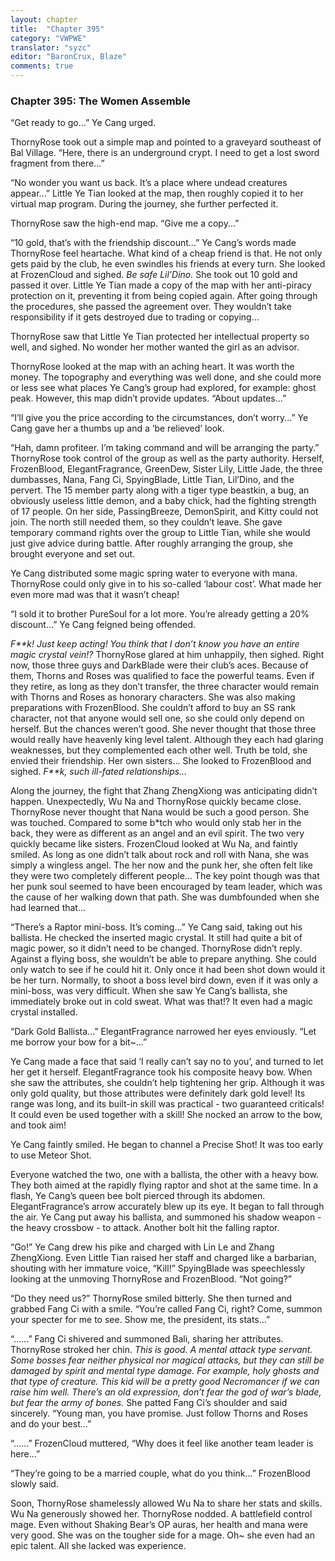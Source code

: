 ```yaml
---
layout: chapter
title:  "Chapter 395"
category: "VWPWE"
translator: "syzc"
editor: "BaronCrux, Blaze"
comments: true
---
```


### Chapter 395: The Women Assemble

“Get ready to go...” Ye Cang urged.

ThornyRose took out a simple map and pointed to a graveyard southeast of Bal Village. “Here, there is an underground crypt. I need to get a lost sword fragment from there...”

“No wonder you want us back. It’s a place where undead creatures appear...” Little Ye Tian looked at the map, then roughly copied it to her virtual map program. During the journey, she further perfected it. 

ThornyRose saw the high-end map. “Give me a copy...”

“10 gold, that’s with the friendship discount...” Ye Cang’s words made ThornyRose feel heartache. What kind of a cheap friend is that. He not only gets paid by the club, he even swindles his friends at every turn. She looked at FrozenCloud and sighed. *Be safe Lil’Dino.* She took out 10 gold and passed it over. Little Ye Tian made a copy of the map with her anti-piracy protection on it, preventing it from being copied again. After going through the procedures, she passed the agreement over. They wouldn’t take responsibility if it gets destroyed due to trading or copying...

ThornyRose saw that Little Ye Tian protected her intellectual property so well, and sighed. No wonder her mother wanted the girl as an advisor.

ThornyRose looked at the map with an aching heart. It was worth the money. The topography and everything was well done, and she could more or less see what places Ye Cang’s group had explored, for example: ghost peak. However, this map didn’t provide updates. “About updates...”

“I’ll give you the price according to the circumstances, don’t worry...” Ye Cang gave her a thumbs up and a ‘be relieved’ look.

“Hah, damn profiteer. I’m taking command and will be arranging the party.” ThornyRose took control of the group as well as the party authority. Herself, FrozenBlood, ElegantFragrance, GreenDew, Sister Lily, Little Jade, the three dumbasses, Nana, Fang Ci, SpyingBlade, Little Tian, Lil’Dino, and the pervert. The 15 member party along with a tiger type beastkin, a bug, an obviously useless little demon, and a baby chick, had the fighting strength of 17 people. On her side, PassingBreeze, DemonSpirit, and Kitty could not join. The north still needed them, so they couldn’t leave. She gave temporary command rights over the group to Little Tian, while she would just give advice during battle. After roughly arranging the group, she brought everyone and set out.

Ye Cang distributed some magic spring water to everyone with mana. ThornyRose could only give in to his so-called ‘labour cost’. What made her even more mad was that it wasn’t cheap!

“I sold it to brother PureSoul for a lot more. You’re already getting a 20% discount...” Ye Cang feigned being offended.

*F\*\*k! Just keep acting! You think that I don’t know you have an entire magic crystal vein!?* ThornyRose glared at him unhappily, then sighed. Right now, those three guys and DarkBlade were their club’s aces. Because of them, Thorns and Roses was qualified to face the powerful teams. Even if they retire, as long as they don’t transfer, the three character would remain with Thorns and Roses as honorary characters. She was also making preparations with FrozenBlood. She couldn’t afford to buy an SS rank character, not that anyone would sell one,  so she could only depend on herself. But the chances weren’t good. She never thought that those three would really have heavenly king level talent. Although they each had glaring weaknesses, but they complemented each other well. Truth be told, she envied their friendship. Her own sisters... She looked to FrozenBlood and sighed. *F\*\*k, such ill-fated relationships...*

Along the journey, the fight that Zhang ZhengXiong was anticipating didn’t happen. Unexpectedly, Wu Na and ThornyRose quickly became close. ThornyRose never thought that Nana would be such a good person. She was touched. Compared to some b\*tch who would only stab her in the back, they were as different as an angel and an evil spirit. The two very quickly became like sisters. FrozenCloud looked at Wu Na, and faintly smiled. As long as one didn’t talk about rock and roll with Nana, she was simply a wingless angel. The her now and the punk her, she often felt like they were two completely different people… The key point though was that her punk soul seemed to have been encouraged by team leader, which was the cause of her walking down that path. She was dumbfounded when she had learned that...

“There’s a Raptor mini-boss. It’s coming...” Ye Cang said, taking out his ballista. He checked the inserted magic crystal. It still had quite a bit of magic power, so it didn’t need to be changed. ThornyRose didn’t reply. Against a flying boss, she wouldn’t be able to prepare anything. She could only watch to see if he could hit it. Only once it had been shot down would it be her turn. Normally, to shoot a boss level bird down, even if it was only a mini-boss, was very difficult. When she saw Ye Cang’s ballista, she immediately broke out in cold sweat. What was that!? It even had a magic crystal installed.

“Dark Gold Ballista...” ElegantFragrance narrowed her eyes enviously. “Let me borrow your bow for a bit~...”

Ye Cang made a face that said ‘I really can’t say no to you’, and turned to let her get it herself. ElegantFragrance took his composite heavy bow. When she saw the attributes, she couldn’t help tightening her grip. Although it was only gold quality, but those attributes were definitely dark gold level! Its range was long, and its built-in skill was practical - two guaranteed criticals! It could even be used together with a skill! She nocked an arrow to the bow, and took aim!

Ye Cang faintly smiled. He began to channel a Precise Shot! It was too early to use Meteor Shot.

Everyone watched the two, one with a ballista, the other with a heavy bow. They both aimed at the rapidly flying raptor and shot at the same time. In a flash, Ye Cang’s queen bee bolt pierced through its abdomen. ElegantFragrance’s arrow accurately blew up its eye. It began to fall through the air. Ye Cang put away his ballista, and summoned his shadow weapon - the heavy crossbow - to attack. Another bolt hit the falling raptor.

“Go!” Ye Cang drew his pike and charged with Lin Le and Zhang ZhengXiong. Even Little Tian raised her staff and charged like a barbarian, shouting with her immature voice, “Kill!”
SpyingBlade was speechlessly looking at the unmoving ThornyRose and FrozenBlood. “Not going?”

“Do they need us?” ThornyRose smiled bitterly. She then turned and grabbed Fang Ci with a smile. “You’re called Fang Ci, right? Come, summon your specter for me to see. Show me, the president, its stats...”

“......” Fang Ci shivered and summoned Bali, sharing her attributes. ThornyRose stroked her chin. *This is good. A mental attack type servant. Some bosses fear neither physical nor magical attacks, but they can still be damaged by spirit and mental type damage. For example, holy ghosts and that type of creature. This kid will be a pretty good Necromancer if we can raise him well. There’s an old expression, don’t fear the god of war’s blade, but fear the army of bones.* She patted Fang Ci’s shoulder and said sincerely. “Young man, you have promise. Just follow Thorns and Roses and do your best...”

“......” FrozenCloud muttered, “Why does it feel like another team leader is here...”

“They’re going to be a married couple, what do you think...” FrozenBlood slowly said.

Soon, ThornyRose shamelessly allowed Wu Na to share her stats and skills. Wu Na generously showed her. ThornyRose nodded. A battlefield control mage. Even without Shaking Bear’s OP auras, her health and mana were very good. She was on the tougher side for a mage. Oh~ she even had an epic talent. All she lacked was experience. 
